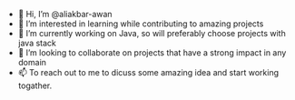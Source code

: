 - 👋 Hi, I’m @aliakbar-awan
- 👀 I’m interested in learning while contributing to amazing projects
- 🌱 I’m currently working on Java, so will preferably choose projects with java stack
- 💞️ I’m looking to collaborate on projects that have a strong impact in any domain
- 📫 To reach out to me to dicuss some amazing idea and start working togather. 

<!---
aliakbar-awan/aliakbar-awan is a ✨ special ✨ repository because its `README.md` (this file) appears on your GitHub profile.
You can click the Preview link to take a look at your changes.
--->
